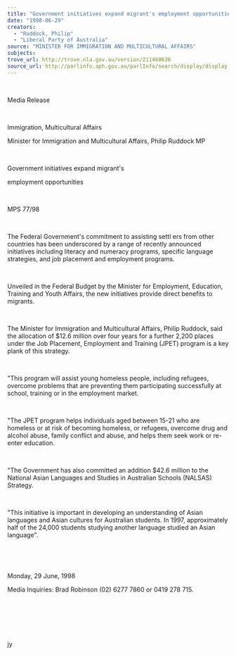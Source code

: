 ```yaml
---
title: "Government initiatives expand migrant's employment opportunities."
date: "1998-06-29"
creators:
  - "Ruddock, Philip"
  - "Liberal Party of Australia"
source: "MINISTER FOR IMMIGRATION AND MULTICULTURAL AFFAIRS"
subjects:
trove_url: http://trove.nla.gov.au/version/211460630
source_url: http://parlinfo.aph.gov.au/parlInfo/search/display/display.w3p;query=Id%3A%22media/pressrel/9S705%22
---
```


   

  

  Media Release

  

  Immigration, Multicultural Affairs

  Minister for Immigration and Multicultural Affairs, Philip Ruddock 
MP

  

  Government initiatives expand migrant's

  employment opportunities

  

  MPS 77/98 

  

  The Federal Government's commitment to assisting settl ers from 
other countries has been underscored by a range of recently announced 
initiatives including literacy and numeracy programs, specific language 
strategies, and job placement and employment programs. 

  

 Unveiled in the Federal 
Budget by the Minister for Employment, Education, Training and Youth 
Affairs, the new initiatives provide direct benefits to migrants. 

  

 The Minister for Immigration 
and Multicultural Affairs, Philip Ruddock, said the allocation of $12.6 
million over four years for a further 2,200 places under the Job Placement, 
Employment and Training (JPET) program is a key plank of this strategy. 

  

 "This program will 
assist young homeless people, including refugees, overcome problems 
that are preventing them participating successfully at school, training 
or in the employment market. 

  

 "The JPET program 
helps individuals aged between 15-21 who are homeless or at risk of 
becoming homeless, or refugees, overcome drug and alcohol abuse, family 
conflict and abuse, and helps them seek work or re-enter education. 

  

 "The Government 
has also committed an addition $42.6 million to the National Asian Languages 
and Studies in Australian Schools (NALSAS) Strategy. 

  

 "This initiative 
is important in developing an understanding of Asian languages and Asian 
cultures for Australian students. In 1997, approximately half of the 
24,000 students studying another language studied an Asian language". 

  

  

  Monday, 29 June, 1998

  Media Inquiries: Brad Robinson (02) 6277 7860 or 0419 278 715.

  

  

  

  jy

